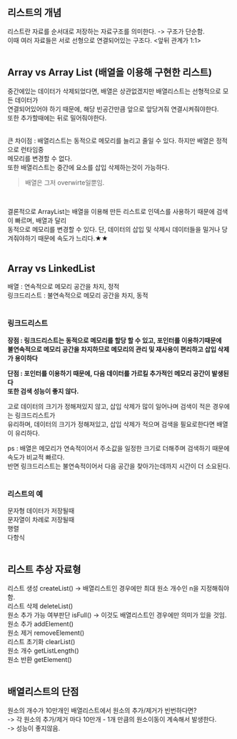 ## 리스트의 개념 <br>
리스트란 자료를 순서대로 저장하는 자료구조를 의미한다. -> 구조가 단순함.<br>
이때 여러 자료들은 서로 선형으로 연결되어있는 구조다. <앞뒤 관계가 1:1><br>
<br>

## Array vs Array List (배열을 이용해 구현한 리스트)<br> 
중간에있는 데이터가 삭제되었다면, 배열은 상관없겠지만 배열리스트는 선형적으로 모든 데이터가<br>
연결되어있어야 하기 때문에, 해당 빈공간만큼 앞으로 앞당겨줘 연결시켜줘야한다.<br>
또한 추가할때에는 뒤로 밀어줘야한다.<br>
<br>

큰 차이점 : 배열리스트는 동적으로 메모리를 늘리고 줄일 수 있다. 하지만 배열은 정적으로 런타임중<br>
메모리를 변경할 수 없다.<br>
또한 배열리스트는 중간에 요소를 삽입 삭제하는것이 가능하다.<br>
> 배열은 그저 overwirte일뿐임.
<br>


결론적으로 ArrayList는 배열을 이용해 만든 리스트로 인덱스를 사용하기 때문에 검색이 빠르며, 배열과 달리<br>
동적으로 메모리를 변경할 수 있다. 단, 데이터의 삽입 및 삭제시 데이터들을 밀거나 당겨줘야하기 때문에 속도가 느리다.★★<br>
<br>

## Array vs LinkedList <br>
배열 : 연속적으로 메모리 공간을 차지, 정적<br>
링크드리스트 : 불연속적으로 메모리 공간을 차지, 동적<br>
<br>

### 링크드리스트 <br>
**장점 : 링크드리스트는 동적으로 메모리를 할당 할 수 있고, 포인터를 이용하기때문에 <br>
불연속적으로 메모리 공간을 차지하므로 메모리의 관리 및 재사용이 편리하고 삽입 삭제가 용이하다**<br>

**단점 : 포인터를 이용하기 때문에, 다음 데이터를 가르킬 추가적인 메모리 공간이 발생된다<br>
또한 검색 성능이 좋지 않다.**<br>

고로 데이터의 크기가 정해져있지 않고, 삽입 삭제가 많이 일어나며 검색이 적은 경우에는 링크드리스트가<br>
유리하며, 데이터의 크기가 정해져있고, 삽입 삭제가 적으며 검색을 필요로한다면 배열이 유리하다.<br>

ps : 배열은 메모리가 연속적이어서 주소값을 일정한 크기로 더해주며 검색하기 때문에 속도가 비교적 빠르다.<br>
반면 링크드리스트는 불연속적이어서 다음 공간을 찾아가는데까지 시간이 더 소요된다.<br>
<br>

### 리스트의 예 <br>
문자형 데이터가 저장될때<br>
문자열이 차례로 저장될때<br>
행렬<br>
다항식<br>
<br>

## 리스트 추상 자료형 <br>
리스트 생성 createList() -> 배열리스트인 경우에만 최대 원소 개수인 n을 지정해줘야함.<br>
리스트 삭제 deleteList()<br>
원소 추가 가능 여부판단 isFull() -> 이것도 배열리스트인 경우에만 의미가 있을 것임.<br>
원소 추가 addElement()<br>
원소 제거 removeElement()<br>
리스트 초기화 clearList()<br>
원소 개수 getListLength()<br>
원소 반환 getElement()<br>
<br>

## 배열리스트의 단점 <br>
원소의 개수가 10만개인 배열리스트에서 원소의 추가/제거가 빈번하다면?<br> 
-> 각 원소의 추가/제거 마다 10만개 - 1개 만큼의 원소이동이 계속해서 발생한다.<br>
-> 성능이 좋지않음.<br>
<br>

